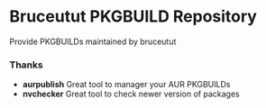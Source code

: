 # Bruceutut PKGBUILD Repository

  Provide PKGBUILDs maintained by bruceutut

### Thanks

- **aurpublish** Great tool to manager your AUR PKGBUILDs
- **nvchecker** Great tool to check newer version of packages
